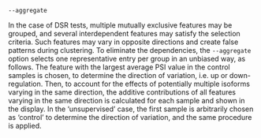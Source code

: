 
`--aggregate` 

In the case of DSR tests, multiple mutually exclusive features may be grouped, and several interdependent features may satisfy the selection criteria. Such features may vary in opposite directions and create false patterns during clustering. To eliminate the dependencies, the `--aggregate` option selects one representative entry per group in an unbiased way, as follows. The feature with the largest average PSI value in the control samples is chosen, to determine the direction of variation, i.e. up or down-regulation. Then, to account for the effects of potentially multiple isoforms varying in the same direction, the additive contributions of all features varying in the same direction is calculated for each sample and shown in the display.  In the ‘unsupervised’ case, the first sample is arbitrarily chosen as ‘control’ to determine the direction of variation, and the same procedure is applied.
